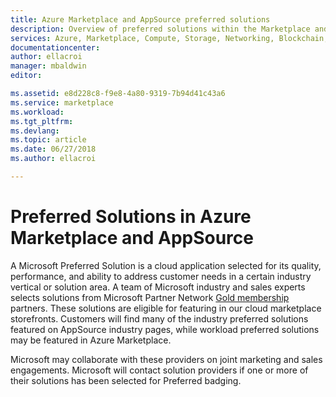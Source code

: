 ```yaml
---  
title: Azure Marketplace and AppSource preferred solutions
description: Overview of preferred solutions within the Marketplace and how they are selected
services: Azure, Marketplace, Compute, Storage, Networking, Blockchain, Security
documentationcenter:
author: ellacroi
manager: mbaldwin
editor:

ms.assetid: e8d228c8-f9e8-4a80-9319-7b94d41c43a6
ms.service: marketplace
ms.workload: 
ms.tgt_pltfrm: 
ms.devlang: 
ms.topic: article
ms.date: 06/27/2018
ms.author: ellacroi

---  
```


# Preferred Solutions in Azure Marketplace and AppSource

A Microsoft Preferred Solution is a cloud application selected for its quality, performance, and ability to address customer needs in a certain industry vertical or solution area. A team of Microsoft industry and sales experts selects solutions from Microsoft Partner Network [Gold membership](https://partner.microsoft.com/en-us/membership/core-benefits) partners. These solutions are eligible for featuring in our cloud marketplace storefronts. Customers will find many of the industry preferred solutions featured on AppSource industry pages, while workload preferred solutions may be featured in Azure Marketplace. 

Microsoft may collaborate with these providers on joint marketing and sales engagements. Microsoft will contact solution providers if one or more of their solutions has been selected for Preferred badging. 